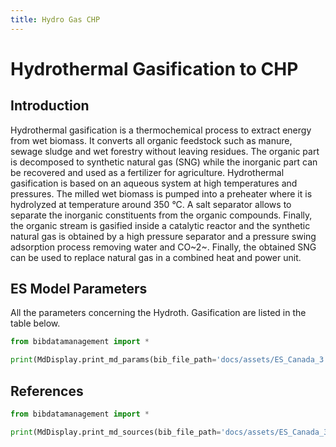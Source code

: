 ```yaml
---
title: Hydro Gas CHP
---
```


# Hydrothermal Gasification to CHP

## Introduction

Hydrothermal gasification is a thermochemical process to extract energy
from wet biomass. It converts all organic feedstock such as manure,
sewage sludge and wet forestry without leaving residues. The organic
part is decomposed to synthetic natural gas (SNG) while the inorganic
part can be recovered and used as a fertilizer for agriculture.
Hydrothermal gasification is based on an aqueous system at high
temperatures and pressures. The milled wet biomass is pumped into a
preheater where it is hydrolyzed at temperature around 350
°C. A salt separator allows to separate the inorganic
constituents from the organic compounds. Finally, the organic stream is
gasified inside a catalytic reactor and the synthetic natural gas is
obtained by a high pressure separator and a pressure swing adsorption
process removing water and CO~2~. Finally, the obtained SNG can be used to
replace natural gas in a combined heat and power unit.

## ES Model Parameters

All the parameters concerning the Hydroth. Gasification are listed in
the table below.

```python exec="on"
from bibdatamanagement import *

print(MdDisplay.print_md_params(bib_file_path='docs/assets/ES_Canada_3.bib',filter_entry='HYDRO_GAS_CHP'))
```

## References

```python exec="on"
from bibdatamanagement import *

print(MdDisplay.print_md_sources(bib_file_path='docs/assets/ES_Canada_3.bib',filter_entry='HYDRO_GAS_CHP'))
```
